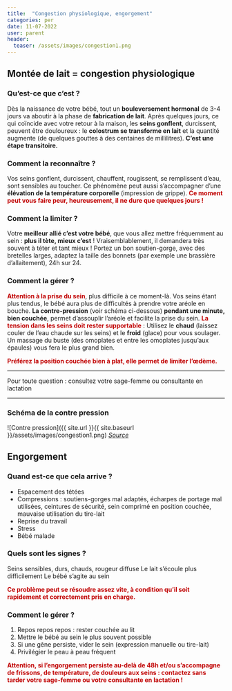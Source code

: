 ```yaml
---
title:  "Congestion physiologique, engorgement"
categories: per
date: 11-07-2022
user: parent
header:
  teaser: /assets/images/congestion1.png
---
```


## Montée de lait = congestion physiologique

### Qu’est-ce que c’est ?
Dès la naissance de votre bébé, tout un **bouleversement hormonal** de 3-4 jours va aboutir à la phase de **fabrication de lait**.
	Après quelques jours, ce qui coïncide avec votre retour à la maison, les **seins gonflent**, durcissent, peuvent être douloureux : le **colostrum se transforme en lait** et la quantité augmente (de quelques gouttes à des centaines de millilitres).
**C’est une étape transitoire.**

### Comment la reconnaître ?
Vos seins gonflent, durcissent, chauffent, rougissent, se remplissent d’eau, sont sensibles au toucher.
Ce phénomène peut aussi s’accompagner d’une **élévation de la température corporelle** (impression de grippe).
<span style="color:#c00000;font-weight:bold">Ce moment peut vous faire peur, heureusement, il ne dure que quelques jours !</span>

### Comment la limiter ?
Votre **meilleur allié c’est votre bébé**, que vous allez mettre fréquemment au sein : **plus il tète, mieux c’est** ! Vraisemblablement, il demandera très souvent à téter et tant mieux !
Portez un bon soutien-gorge, avec des bretelles larges, adaptez la taille des bonnets (par exemple une brassière d’allaitement), 24h sur 24.

### Comment la gérer ? 
<span style="color:#c00000;font-weight:bold">Attention à la prise du sein</span>, plus difficile à ce moment-là. Vos seins étant plus tendus, le bébé aura plus de difficultés à prendre votre aréole en bouche.
**La contre-pression** (voir schéma ci-dessous) **pendant une minute, bien couchée**, permet d’assouplir l’aréole et facilite la prise du sein.
<span style="color:#c00000;font-weight:bold">La tension dans les seins doit rester supportable</span> :
Utilisez le **chaud** (laissez couler de l’eau chaude sur les seins) et le **froid** (glace) pour vous soulager. Un massage du buste (des omoplates et entre les omoplates jusqu’aux épaules) vous fera le plus grand bien.

<span style="color:#c00000;font-weight:bold">Préférez la position couchée bien à plat, elle permet de limiter l’œdème.</span>

___

Pour toute question : consultez votre sage-femme ou consultante en lactation

___ 
### Schéma de la contre pression

![Contre pression]({{ site.url }}{{ site.baseurl }}/assets/images/congestion1.png)
*[Source](https://www.lllfrance.org/vous-informer/fonds-documentaire/dossiers-de-l-allaitement/1377-da-53-assouplissement-par-contre-pression)*


## Engorgement 

### Quand est-ce que cela arrive ?

- Espacement des tétées 
- Compressions : soutiens-gorges mal adaptés, écharpes de portage mal utilisées, ceintures de sécurité, sein comprimé en position couchée, mauvaise utilisation du tire-lait
- Reprise du travail
- Stress
- Bébé malade


### Quels sont les signes ?

Seins sensibles, durs, chauds, rougeur diffuse
Le lait s’écoule plus difficilement 
Le bébé s’agite au sein

<span style="color:#c00000;font-weight:bold">
Ce problème peut se résoudre assez vite, à condition qu’il soit rapidement et correctement pris en charge.
</span>

### Comment le gérer ?

1. Repos repos repos : rester couchée au lit 
2. Mettre le bébé au sein le plus souvent possible
3. Si une gêne persiste, vider le sein (expression manuelle ou tire-lait)
4. Privilégier le peau à peau fréquent


<span style="color:#c00000;font-weight:bold">
Attention, si l’engorgement persiste au-delà de 48h et/ou s’accompagne de frissons, de température, de douleurs aux seins : contactez sans tarder votre sage-femme ou votre consultante en lactation !
</span>
